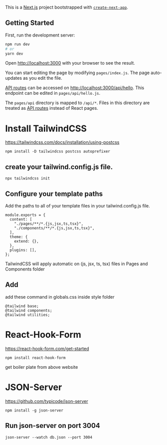 This is a [Next.js](https://nextjs.org/) project bootstrapped with [`create-next-app`](https://github.com/vercel/next.js/tree/canary/packages/create-next-app).

## Getting Started

First, run the development server:

```bash
npm run dev
# or
yarn dev
```

Open [http://localhost:3000](http://localhost:3000) with your browser to see the result.

You can start editing the page by modifying `pages/index.js`. The page auto-updates as you edit the file.

[API routes](https://nextjs.org/docs/api-routes/introduction) can be accessed on [http://localhost:3000/api/hello](http://localhost:3000/api/hello). This endpoint can be edited in `pages/api/hello.js`.

The `pages/api` directory is mapped to `/api/*`. Files in this directory are treated as [API routes](https://nextjs.org/docs/api-routes/introduction) instead of React pages.

# Install TailwindCSS

<a href="https://tailwindcss.com/docs/installation/using-postcss"> https://tailwindcss.com/docs/installation/using-postcss </a>

```
npm install -D tailwindcss postcss autoprefixer
```

## create your tailwind.config.js file.

```
npx tailwindcss init
```

## Configure your template paths
Add the paths to all of your template files in your tailwind.config.js file.

```
module.exports = {
  content: [
    "./pages/**/*.{js,jsx,ts,tsx}",
    "./components/**/*.{js,jsx,ts,tsx}",
  ],
  theme: {
    extend: {},
  },
  plugins: [],
};
```

TailwindCSS will apply automatic on (js, jsx, ts, tsx) files in Pages and Components folder

## Add 
add these command in globals.css inside style folder 

```
@tailwind base;
@tailwind components;
@tailwind utilities;
```

# React-Hook-Form

<a href="https://react-hook-form.com/get-started">https://react-hook-form.com/get-started</a>

```
npm install react-hook-form
```

get boiler plate from above website

# JSON-Server

<a href="https://github.com/typicode/json-server">https://github.com/typicode/json-server </a>

```
npm install -g json-server
```

## Run json-server on port 3004

```
json-server --watch db.json --port 3004
```
